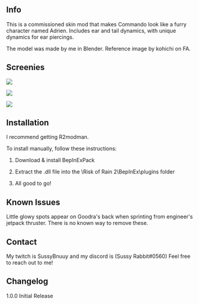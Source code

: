 ## Info
This is a commissioned skin mod that makes Commando look like a furry character named Adrien. Includes ear and tail dynamics, with unique dynamics for ear piercings.

The model was made by me in Blender. Reference image by kohichi on FA.

## Screenies

![](https://cdn.discordapp.com/attachments/1052611311919439953/1077831670872416335/image.png)


![](https://cdn.discordapp.com/attachments/1052611311919439953/1077834549616181298/image.png)


![](https://cdn.discordapp.com/attachments/1052611311919439953/1077834686568611900/image.png)

## Installation

I recommend getting R2modman.

To install manually, follow these instructions:

1. Download & install BepInExPack

2. Extract the .dll file into the \Risk of Rain 2\BepInEx\plugins folder

3. All good to go!

## Known Issues

Little glowy spots appear on Goodra's back when sprinting from engineer's jetpack thruster. There is no known way to remove these.

## Contact

My twitch is SussyBnuuy and my discord is (Sussy Rabbit#0560)
Feel free to reach out to me!

## Changelog

1.0.0 Initial Release
